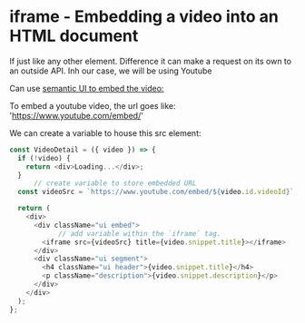 # iframe - Embedding a video into an HTML document

If just like any other element. Difference it can make a request on its own to an outside API. Inh our case, we will be using Youtube

Can use [semantic UI to embed the video:](https://semantic-ui.com/modules/embed.html)

To embed a youtube video, the url goes like: 'https://www.youtube.com/embed/<some unique ID>'

We can create a variable to house this src element:
```js
const VideoDetail = ({ video }) => {
  if (!video) {
    return <div>Loading...</div>;
  }
      // create variable to store embedded URL
  const videoSrc = `https://www.youtube.com/embed/${video.id.videoId}`;

  return (
    <div>
      <div className="ui embed">
            // add variable within the `iframe` tag.
        <iframe src={videoSrc} title={video.snippet.title}></iframe>
      </div>
      <div className="ui segment">
        <h4 className="ui header">{video.snippet.title}</h4>
        <p className="description">{video.snippet.description}</p>
      </div>
    </div>
  );
};
```
